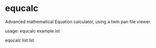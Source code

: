 # equcalc
Advanced mathematical Equation calculator, using a twin pan file viewer.


usage: equcalc example.lst

equcalc list.lst



